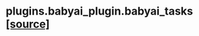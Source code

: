 # plugins.babyai_plugin.babyai_tasks [[source]](https://github.com/allenai/allenact/tree/master/plugins/babyai_plugin/babyai_tasks.py)

